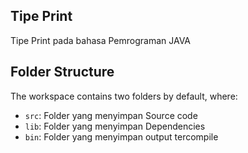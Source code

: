 ## Tipe Print

Tipe Print pada bahasa Pemrograman JAVA

## Folder Structure

The workspace contains two folders by default, where:

- `src`: Folder yang menyimpan Source code
- `lib`: Folder yang menyimpan Dependencies
- `bin`: Folder yang menyimpan output tercompile
